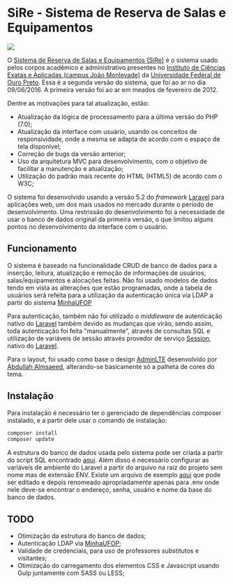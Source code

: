 # SiRe - Sistema de Reserva de Salas e Equipamentos

![](https://github.com/jpmoura/sire-icea-ufop/blob/master/.overview.gif)

O [Sistema de Reserva de Salas e Equipamentos (SiRe)](http://200.239.152.5/reserva/public)
é o sistema usado pelos corpos acadêmico e administrativo presentes no
[Instituto de Ciências Exatas e Aplicadas (campus João Monlevade)](http://www.icea.ufop.br)
da [Universidade Federal de Ouro Preto](http://ufop.br). Essa é a segunda versão
do sistema, que foi ao ar no dia 09/06/2016. A primeira versão foi ao ar em
meados de fevereiro de 2012.

Dentre as motivações para tal atualização, estão:
* Atualização da lógica de processamento para a última versão do PHP (7.0);
* Atualização da interface com usuário, usando os conceitos de responsividade,
onde a mesma se adapta de acordo com o espaço de tela disponível;
* Correção de bugs da versão anterior;
* Uso da arquitetura MVC para desenvolvimento, com o objetivo de facilitar a
manutenção e atualização;
* Utilização do padrão mais recente do HTML (HTML5) de acordo com o W3C;

O sistema foi desenvolvido usando a versão 5.2 do *framework* [Laravel](https://laravel.com/)
para aplicações web, um dos mais usados no mercado durante o período de
desenvolvimento. Uma restrissão do desenvolvimento foi a necessidade de usar o
banco de dados original da primeira versão, o que limitou alguns pontos no
desenvolvimento da interface com o usuário.

## Funcionamento
O sistema é baseado na funcionalidade CRUD de banco de dados para a inserção,
leitura, atualização e remoção de informações de usuários, salas/equipamentos e
alocações feitas. Não foi usado modelos de dados tendo em vista as alterações
que estão programadas, onde a tabela de usuários será refeita para a utilização
da autenticação única via LDAP a partir do sistema [MinhaUFOP](http://www.minha.ufop.br/)

Para autenticação, também não foi utilizado o *middleware* de autenticação nativo
do [Laravel](https://laravel.com/) também devido as mudanças que virão,
sendo assim, toda autenticação foi feita "manualmente", através de consultas SQL
e utilização de variáveis de sessão através provedor de serviço
[Session](https://laravel.com/docs/5.2/session), nativo do [Laravel](https://laravel.com/).

Para o layout, foi usado como base o design [AdminLTE](https://almsaeedstudio.com/themes/AdminLTE/documentation/index.html)
desenvolvido por [Abdullah Almsaeed](mailto:abdullah@almsaeedstudio.com),
alterando-se basicamente só a palheta de cores do tema.

## Instalação
Para instalação é necessário ter o gerenciado de dependências composer instalado,
e a partir dele usar o comando de instalação:

```bash
composer install
composer update
```

A estrutura do banco de dados usada pelo sistema pode ser criada a partir do
script SQL encontrado [aqui](./DUMP_bdreserva.sql). Além disso é necessário configurar as variáveis
de ambiente do Laravel a partir do arquivo na raiz do projeto sem nome mas de
extensão ENV. Existe um arquivo de exemplo [aqui](./.env.example) que pode ser editado e depois
renomeado apropriadamente apenas para .env onde nele deve-se encontrar o
endereço, senha, usuário e nome da base do banco de dados.

## TODO

* Otimização da estrutura do banco de dados;
* Autenticação LDAP via [MinhaUFOP](http://www.minha.ufop.br/);
* Validade de credenciais, para uso de professores substitutos e visitantes;
* Otimização do carregamento dos elementos CSS e Javascript usando Gulp juntamente com SASS ou LESS;
